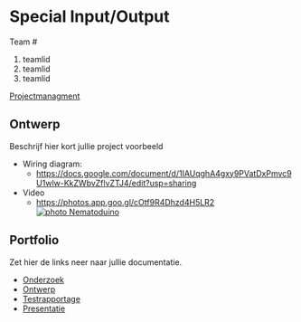 # Special Input/Output
Team #
1. teamlid
2. teamlid
3. teamlid

[Projectmanagment]() <Trello scrumboard bijvoorbeeld>

## Ontwerp
Beschrijf hier kort jullie project
voorbeeld
* Wiring diagram:
  * https://docs.google.com/document/d/1IAUqghA4gxy9PVatDxPmvc9U1wlw-KkZWbvZflvZTJ4/edit?usp=sharing
* Video
  * https://photos.app.goo.gl/cOtf9R4Dhzd4H5LR2
[![photo Nematoduino](video/image1.jpg "photo Nematoduino")](https://photos.app.goo.gl/cOtf9R4Dhzd4H5LR2)


## Portfolio
Zet hier de links neer naar jullie documentatie.

* [Onderzoek](jamirodevulder.eu)
* [Ontwerp]()
* [Testrapportage]()
* [Presentatie]()
